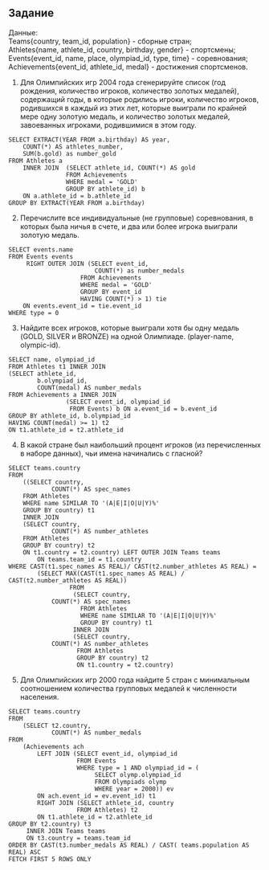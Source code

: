 ## Задание 
Данные:  
Teams{country, team_id, population} - сборные стран;  
Athletes{name, athlete_id, country, birthday, gender} - спортсмены;   
Events{event_id, name, place, olympiad_id, type, time} - соревнования;  
Achievements{event_id, athlete_id, medal} - достижения спортсменов.   

1. Для Олимпийских игр 2004 года сгенерируйте список (год рождения, количество игроков, количество золотых медалей), содержащий годы, в которые родились игроки, количество игроков, родившихся в каждый из этих лет, которые выиграли по крайней мере одну золотую медаль, и количество золотых медалей, завоеванных игроками, родившимися в этом году.  
```
SELECT EXTRACT(YEAR FROM a.birthday) AS year,
	COUNT(*) AS athletes_number,
	SUM(b.gold) as number_gold
FROM Athletes a
	INNER JOIN  (SELECT athlete_id, COUNT(*) AS gold
				FROM Achievements
				WHERE medal = 'GOLD'
				GROUP BY athlete_id) b
	ON a.athlete_id = b.athlete_id
GROUP BY EXTRACT(YEAR FROM a.birthday)
```

2. Перечислите все индивидуальные (не групповые) соревнования, в которых была ничья в счете, и два или более игрока выиграли золотую медаль.  
```
SELECT events.name
FROM Events events 
	 RIGHT OUTER JOIN (SELECT event_id,
						COUNT(*) as number_medals
					FROM Achievements
					WHERE medal = 'GOLD'
					GROUP BY event_id
					HAVING COUNT(*) > 1) tie
	ON events.event_id = tie.event_id
WHERE type = 0
```
3. Найдите всех игроков, которые выиграли хотя бы одну медаль (GOLD, SILVER и BRONZE) на одной Олимпиаде. (player-name, olympic-id).  
```
SELECT name, olympiad_id
FROM Athletes t1 INNER JOIN
(SELECT athlete_id,
		b.olympiad_id,
		COUNT(medal) AS number_medals
FROM Achievements a INNER JOIN 
				(SELECT event_id, olympiad_id
				 FROM Events) b ON a.event_id = b.event_id
GROUP BY athlete_id, b.olympiad_id
HAVING COUNT(medal) >= 1) t2
ON t1.athlete_id = t2.athlete_id
```
4.  В какой стране был наибольший процент игроков (из перечисленных в наборе данных), чьи имена начинались с гласной?  
```
SELECT teams.country
FROM
	((SELECT country, 
			COUNT(*) AS spec_names
	FROM Athletes
	WHERE name SIMILAR TO '(A|E|I|O|U|Y)%'
	GROUP BY country) t1
	INNER JOIN
	(SELECT country,
			COUNT(*) AS number_athletes
	FROM Athletes
	GROUP BY country) t2
	ON t1.country = t2.country) LEFT OUTER JOIN Teams teams
		ON teams.team_id = t1.country
WHERE CAST(t1.spec_names AS REAL)/ CAST(t2.number_athletes AS REAL) = 
		(SELECT MAX(CAST(t1.spec_names AS REAL) / CAST(t2.number_athletes AS REAL)) 
                 FROM
	              (SELECT country, 
			COUNT(*) AS spec_names
	                FROM Athletes
	                WHERE name SIMILAR TO '(A|E|I|O|U|Y)%'
	                GROUP BY country) t1
	              INNER JOIN
	              (SELECT country,
			COUNT(*) AS number_athletes
	               FROM Athletes
	               GROUP BY country) t2
	               ON t1.country = t2.country)
```
5. Для Олимпийских игр 2000 года найдите 5 стран с минимальным соотношением количества групповых медалей к численности населения.  
```
SELECT teams.country
FROM
	(SELECT t2.country,
	 		COUNT(*) AS number_medals
FROM
	(Achievements ach
		LEFT JOIN (SELECT event_id, olympiad_id
				   FROM Events
				   WHERE type = 1 AND olympiad_id = (
				   		SELECT olymp.olympiad_id
				   		FROM Olympiads olymp
				   		WHERE year = 2000)) ev
		ON ach.event_id = ev.event_id) t1
	 	RIGHT JOIN (SELECT athlete_id, country
				   FROM Athletes) t2
		ON t1.athlete_id = t2.athlete_id
GROUP BY t2.country) t3
	 INNER JOIN Teams teams
	 ON t3.country = teams.team_id
ORDER BY CAST(t3.number_medals AS REAL) / CAST( teams.population AS REAL) ASC
FETCH FIRST 5 ROWS ONLY
```
